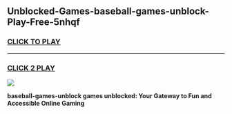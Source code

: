 
## Unblocked-Games-baseball-games-unblock-Play-Free-5nhqf
<h3>
<a href="https://premium76.site?title=baseball-games-unblock&ref=23A">CLICK TO PLAY</a></h3>
<hr>

<h3>
<a href="https://premium76.site?title=baseball-games-unblock&ref=23A">CLICK 2 PLAY</a>
  
</h3>

<a href="https://premium76.site?title=baseball-games-unblock&ref=23A"><img src="https://clearcache.store/games.png"></a>


**baseball-games-unblock games unblocked: Your Gateway to Fun and Accessible Online Gaming**
